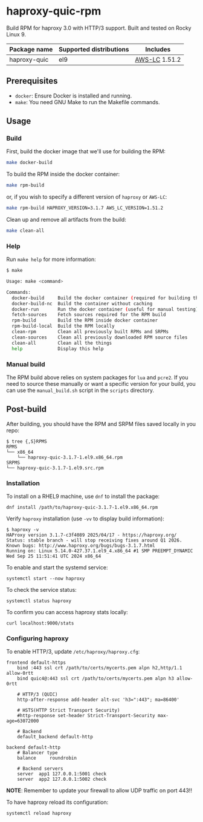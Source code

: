 # haproxy-quic-rpm
Build RPM for haproxy 3.0 with HTTP/3 support. Built and tested on Rocky Linux 9.

| Package name | Supported distributions | Includes |
| --- | --- | --- |
| haproxy-quic | el9 | [AWS-LC](https://github.com/aws/aws-lc) 1.51.2 |


## Prerequisites
- `docker`: Ensure Docker is installed and running.
- `make`: You need GNU Make to run the Makefile commands.

## Usage
### Build
First, build the docker image that we'll use for building the RPM:
```bash
make docker-build
```

To build the RPM inside the docker container:
```bash
make rpm-build
```
or, if you wish to specify a different version of `haproxy` or `AWS-LC`:
```bash
make rpm-build HAPROXY_VERSION=3.1.7 AWS_LC_VERSION=1.51.2
```

Clean up and remove all artifacts from the build:
```bash
make clean-all
```

### Help
Run `make help` for more information:
```bash
$ make

Usage: make <command>

Commands:
  docker-build     Build the docker container (required for building the RPM)
  docker-build-nc  Build the container without caching
  docker-run       Run the docker container (useful for manual testing)
  fetch-sources    Fetch sources required for the RPM build
  rpm-build        Build the RPM inside docker container
  rpm-build-local  Build the RPM locally
  clean-rpm        Clean all previously built RPMs and SRPMs
  clean-sources    Clean all previously downloaded RPM source files
  clean-all        Clean all the things
  help             Display this help
```

### Manual build
The RPM build above relies on system packages for `lua` and `pcre2`. If you need to source these manually or want a specific version for your build, you can use the `manual_build.sh` script in the `scripts` directory.

## Post-build
After building, you should have the RPM and SRPM files saved locally in you repo:
```
$ tree {,S}RPMS
RPMS
└── x86_64
    └── haproxy-quic-3.1.7-1.el9.x86_64.rpm
SRPMS
└── haproxy-quic-3.1.7-1.el9.src.rpm
```
### Installation
To install on a RHEL9 machine, use `dnf` to install the package:
```
dnf install /path/to/haproxy-quic-3.1.7-1.el9.x86_64.rpm
```
Verify `haproxy` installation (use `-vv` to display build information):
```
$ haproxy -v
HAProxy version 3.1.7-c3f4089 2025/04/17 - https://haproxy.org/
Status: stable branch - will stop receiving fixes around Q1 2026.
Known bugs: http://www.haproxy.org/bugs/bugs-3.1.7.html
Running on: Linux 5.14.0-427.37.1.el9_4.x86_64 #1 SMP PREEMPT_DYNAMIC Wed Sep 25 11:51:41 UTC 2024 x86_64
```
To enable and start the systemd service:
```
systemctl start --now haproxy
```
To check the service status:
```
systemctl status haproxy
```
To confirm you can access haproxy stats locally:
```
curl localhost:9000/stats
```

### Configuring haproxy
To enable HTTP/3, update `/etc/haproxy/haproxy.cfg`:
```
frontend default-https
    bind :443 ssl crt /path/to/certs/mycerts.pem alpn h2,http/1.1 allow-0rtt
    bind quic4@:443 ssl crt /path/to/certs/mycerts.pem alpn h3 allow-0rtt

    # HTTP/3 (QUIC)
    http-after-response add-header alt-svc 'h3=":443"; ma=86400'

    # HSTS(HTTP Strict Transport Security)
    #http-response set-header Strict-Transport-Security max-age=63072000

    # Backend
    default_backend default-http

backend default-http
    # Balancer type
    balance     roundrobin

    # Backend servers
    server  app1 127.0.0.1:5001 check
    server  app2 127.0.0.1:5002 check
```
**NOTE**: Remember to update your firewall to allow UDP traffic on port 443!!

To have haproxy reload its configuration:
```
systemctl reload haproxy
```
